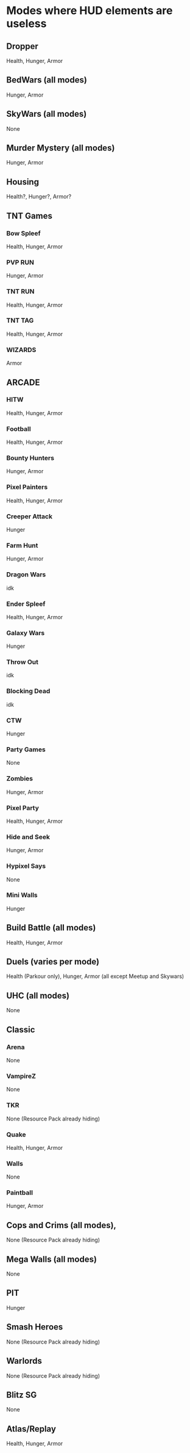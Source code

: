 # Modes where HUD elements are useless
## Dropper
Health, Hunger, Armor

## BedWars (all modes)
Hunger, Armor

## SkyWars (all modes)
None

## Murder Mystery (all modes)
Hunger, Armor

## Housing
Health?, Hunger?, Armor?

## TNT Games
### Bow Spleef
Health, Hunger, Armor
### PVP RUN
Hunger, Armor
### TNT RUN
Health, Hunger, Armor
### TNT TAG
Health, Hunger, Armor
### WIZARDS
Armor

## ARCADE
### HITW
Health, Hunger, Armor
### Football
Health, Hunger, Armor
### Bounty Hunters
Hunger, Armor
### Pixel Painters
Health, Hunger, Armor
### Creeper Attack
Hunger
### Farm Hunt
Hunger, Armor
### Dragon Wars
idk
### Ender Spleef
Health, Hunger, Armor
### Galaxy Wars
Hunger
### Throw Out
idk
### Blocking Dead
idk
### CTW
Hunger
### Party Games
None
### Zombies
Hunger, Armor
### Pixel Party
Health, Hunger, Armor
### Hide and Seek
Hunger, Armor
### Hypixel Says
None
### Mini Walls
Hunger

## Build Battle (all modes)
Health, Hunger, Armor

## Duels (varies per mode)
Health (Parkour only), Hunger, Armor (all except Meetup and Skywars)

## UHC (all modes)
None

## Classic
### Arena
None
### VampireZ
None
### TKR
None (Resource Pack already hiding)
### Quake
Health, Hunger, Armor
### Walls
None
### Paintball
Hunger, Armor

## Cops and Crims (all modes),
None (Resource Pack already hiding)

## Mega Walls (all modes)
None

## PIT
Hunger

## Smash Heroes
None (Resource Pack already hiding)

## Warlords
None (Resource Pack already hiding)

## Blitz SG
None

## Atlas/Replay
Health, Hunger, Armor
